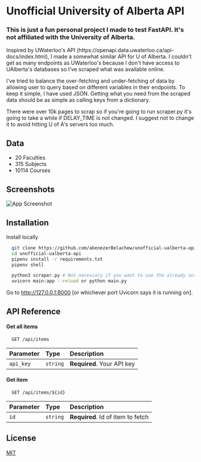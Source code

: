 # Unofficial University of Alberta API

### This is just a fun personal project I made to test FastAPI. It's not affiliated with the University of Alberta.

<p>
Inspired by UWaterloo's API (https://openapi.data.uwaterloo.ca/api-docs/index.html), I made a somewhat similar API for U of Alberta. I couldn't get as many endpoints as  UWaterloo's because I don't have access to UAlberta's databases so I've scraped what was available online. 
</p>
<p>
I've tried to balance the over-fetching and under-fetching of data by allowing user to query based on different variables in their endpoints. To keep it simple, I have used JSON. Getting what you need from the scraped data should be as simple as calling keys from a dictionary.
</p>
<p>
There were over 10k pages to scrap so if you're going to run scraper.py it's going to take a while if DELAY_TIME is not changed. I suggest not to change it to avoid hitting U of A's servers too much.
</p>

## Data
- 20 Faculties
- 315 Subjects
- 10114 Courses

## Screenshots
![App Screenshot](https://www.abenezerbelachew.com/images/projects/ualbertaapi.gif)

## Installation 

Install locally

```bash 
  git clone https://github.com/abenezerBelachew/unofficial-ualberta-api.git
  cd unofficial-ualberta-api
  pipenv install -r requirements.txt
  pipenv shell

  python3 scraper.py # Not necessary if you want to use the already scraped data in the data folder.
  uvicorn main:app --reload or python main.py
```
Go to http://127.0.0.1:8000 [or whichever port Uvicorn says it is running on].


## API Reference

#### Get all items

```http
  GET /api/items
```

| Parameter | Type     | Description                |
| :-------- | :------- | :------------------------- |
| `api_key` | `string` | **Required**. Your API key |

#### Get item

```http
  GET /api/items/${id}
```

| Parameter | Type     | Description                       |
| :-------- | :------- | :-------------------------------- |
| `id`      | `string` | **Required**. Id of item to fetch |


## License
[MIT](https://choosealicense.com/licenses/mit/)
